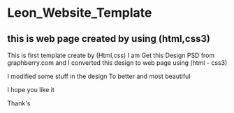 # Leon_Website_Template
## this is web page created by using (html,css3)

This is first template create by (Html,css)
I am Get this Design PSD from graphberry.com and I converted this design to web page using (html - css3)

I modified some stuff in the design To better and most beautiful

I hope you like it

Thank's
